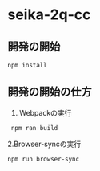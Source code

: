 # seika-2q-cc
 
 ## 開発の開始

  ```
  npm install
  ```

  ## 開発の開始の仕方

 1. Webpackの実行
 
 ```
  npm ran build
```

 2.Browser-syncの実行

 ```
 npm run browser-sync
